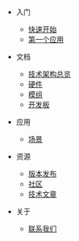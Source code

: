 - 入门
  - [快速开始](zh-cn/quickstart.md)
  - [第一个应用](zh-cn/helloworld.md)

- 文档
  - [技术架构总览](zh-cn/technical-overview.md)
  - [硬件](zh-cn/hardware.md)
  - [模组](zh-cn/modules.md)
  - [开发板](zh-cn/boards.md)

- 应用
  - [场景](zh-cn/scenario.md)

- 资源
  - [版本发布](zh-cn/release.md)
  - [社区](zh-cn/community.md)
  - [技术文章](zh-cn/articles.md)

- 关于
  - [联系我们](zh-cn/contact.md)
